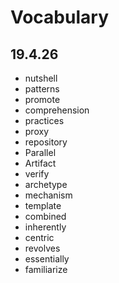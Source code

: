 # Vocabulary

## 19.4.26
- nutshell
- patterns
- promote
- comprehension
- practices
- proxy
- repository
- Parallel
- Artifact
- verify
- archetype
- mechanism
- template
- combined
- inherently
- centric
- revolves
- essentially
- familiarize